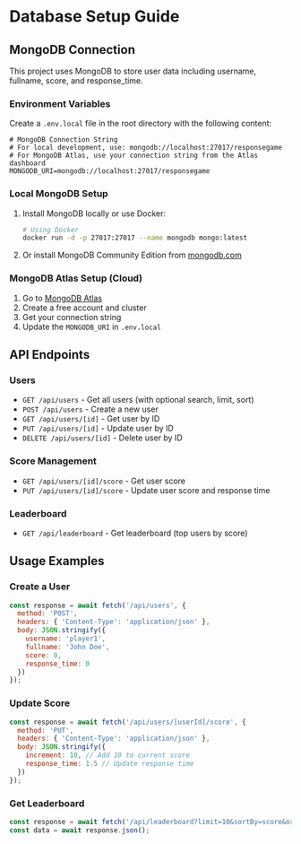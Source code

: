 # Database Setup Guide

## MongoDB Connection

This project uses MongoDB to store user data including username, fullname, score, and response_time.

### Environment Variables

Create a `.env.local` file in the root directory with the following content:

```env
# MongoDB Connection String
# For local development, use: mongodb://localhost:27017/responsegame
# For MongoDB Atlas, use your connection string from the Atlas dashboard
MONGODB_URI=mongodb://localhost:27017/responsegame
```

### Local MongoDB Setup

1. Install MongoDB locally or use Docker:
   ```bash
   # Using Docker
   docker run -d -p 27017:27017 --name mongodb mongo:latest
   ```

2. Or install MongoDB Community Edition from [mongodb.com](https://www.mongodb.com/try/download/community)

### MongoDB Atlas Setup (Cloud)

1. Go to [MongoDB Atlas](https://www.mongodb.com/atlas)
2. Create a free account and cluster
3. Get your connection string
4. Update the `MONGODB_URI` in `.env.local`

## API Endpoints

### Users

- `GET /api/users` - Get all users (with optional search, limit, sort)
- `POST /api/users` - Create a new user
- `GET /api/users/[id]` - Get user by ID
- `PUT /api/users/[id]` - Update user by ID
- `DELETE /api/users/[id]` - Delete user by ID

### Score Management

- `GET /api/users/[id]/score` - Get user score
- `PUT /api/users/[id]/score` - Update user score and response time

### Leaderboard

- `GET /api/leaderboard` - Get leaderboard (top users by score)

## Usage Examples

### Create a User
```javascript
const response = await fetch('/api/users', {
  method: 'POST',
  headers: { 'Content-Type': 'application/json' },
  body: JSON.stringify({
    username: 'player1',
    fullname: 'John Doe',
    score: 0,
    response_time: 0
  })
});
```

### Update Score
```javascript
const response = await fetch('/api/users/[userId]/score', {
  method: 'PUT',
  headers: { 'Content-Type': 'application/json' },
  body: JSON.stringify({
    increment: 10, // Add 10 to current score
    response_time: 1.5 // Update response time
  })
});
```

### Get Leaderboard
```javascript
const response = await fetch('/api/leaderboard?limit=10&sortBy=score&order=desc');
const data = await response.json();
```
